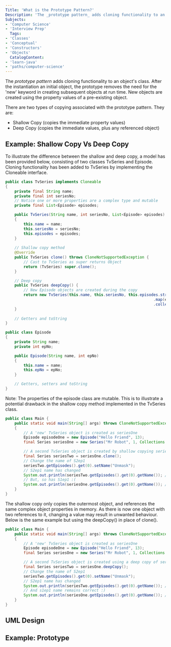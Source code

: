 ```yaml
---
Title: 'What is the Prototype Pattern?'
Description: 'The _prototype pattern_ adds cloning functionality to an objet's class.'
Subjects:
- 'Computer Science'
- 'Interview Prep'
  Tags:
- 'Classes'
- 'Conceptual'
- 'Constructors'
- 'Objects'
  CatalogContent:
- 'learn-java'
- 'paths/computer-science'
---
```

The _prototype pattern_ adds cloning functionality to an object's class. After the instantiation an initial object, the prototype removes the 
need for the 'new' keyword in creating subsequent objects at run time. New objects are created using the property values of a pre-existing object.

There are two types of copying associated with the prototype pattern. They are:
- Shallow Copy (copies the immediate property values)
- Deep Copy (copies the immediate values, plus any referenced object)

## Example: Shallow Copy Vs Deep Copy
To illustrate the difference between the shallow and deep copy, a model has been provided below, consisting of two classes TvSeries and Episode. 
Cloning functionality has been added to TvSeries by implementing the Cloneable interface.

```java
public class TvSeries implements Cloneable
{
    private final String name;
    private final int seriesNo;
    // Notice one or more properties are a complex type and mutable
    private final List<Episode> episodes;

    public TvSeries(String name, int seriesNo, List<Episode> episodes)
    {
        this.name = name;
        this.seriesNo = seriesNo;
        this.episodes = episodes;
    }
    
    // Shallow copy method
    @Override
    public TvSeries clone() throws CloneNotSupportedException {
        // Cast to TvSeries as super returns Object
        return (TvSeries) super.clone();
    }

    // Deep copy
    public TvSeries deepCopy() {
        // New Episode objects are created during the copy
        return new TvSeries(this.name, this.seriesNo, this.episodes.stream()
                                                                 .map(episode -> new Episode(episode.getName(), episode.getEpNo()))
                                                                 .collect(Collectors.toList()));
    }
    
    // Getters and toString
}

```
```java
public class Episode
{
    private String name;
    private int epNo;

    public Episode(String name, int epNo)
    {
        this.name = name;
        this.epNo = epNo;
    }

    // Getters, setters and toString
}
```
Note: The properties of the episode class are mutable. This is to illustrate a potential drawback in the shallow copy method implemented in the 
TvSeries class.
```java
public class Main {
    public static void main(String[] args) throws CloneNotSupportedException
    {
        // A 'new' TvSeries object is created as seriesOne
        Episode episodeOne = new Episode("Hello Friend", 13);
        final Series seriesOne = new Series("Mr Robot", 1, Collections.singletonList(episodeOne));

        // A second TvSeries object is created by shallow copying seriesOne
        final Series seriesTwo = seriesOne.clone();
        // Change the name of S2ep1
        seriesTwo.getEpisodes().get(0).setName("Unmask");
        // S2ep1 name has changed
        System.out.println(seriesTwo.getEpisodes().get(0).getName()); // Unmask
        // But, so has S1ep1 :(
        System.out.println(seriesOne.getEpisodes().get(0).getName()); // Unmask
    }
}
```
The shallow copy only copies the outermost object, and references the same complex object properties in memory. As there is now one object with 
two references to it, changing a value may result in unwanted behaviour. Below is the same example but using the deepCopy() in place of clone().
```java
public class Main {
    public static void main(String[] args) throws CloneNotSupportedException
    {
        // A 'new' TvSeries object is created as seriesOne
        Episode episodeOne = new Episode("Hello Friend", 13);
        final Series seriesOne = new Series("Mr Robot", 1, Collections.singletonList(episodeOne));

        // A second TvSeries object is created using a deep copy of seriesOne
        final Series seriesTwo = seriesOne.deepCopy();
        // Change the name of S2ep1
        seriesTwo.getEpisodes().get(0).setName("Unmask");
        // S2ep1 name has changed
        System.out.println(seriesTwo.getEpisodes().get(0).getName()); // Unmask
        // And s1ep1 name remains correct :)
        System.out.println(seriesOne.getEpisodes().get(0).getName()); // Hello Friend
    }
}
```

## UML Design



## Example: Prototype



